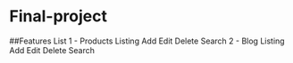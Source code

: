 # Final-project

##Features List
1 - Products
Listing
Add
Edit
Delete
Search
2 - Blog
Listing
Add
Edit
Delete
Search
